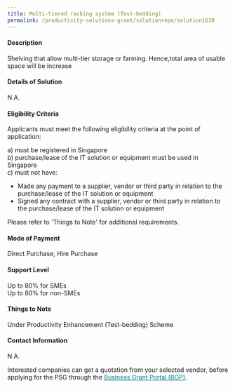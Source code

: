 ```yaml
---
title: Multi-tiered racking system (Test-bedding)
permalink: /productivity-solutions-grant/solutionrepo/solution1618
---
```


#### Description

Shelving that allow multi-tier storage or farming. Hence,total area of usable space will be increase

#### Details of Solution

N.A.

#### Eligibility Criteria

Applicants must meet the following eligibility criteria at the point of application:

a) must be registered in Singapore <br>
b) purchase/lease of the IT solution or equipment must be used in Singapore <br>
c) must not have:
- Made any payment to a supplier, vendor or third party in relation to the purchase/lease of the IT solution or equipment
- Signed any contract with a supplier, vendor or third party in relation to the purchase/lease of the IT solution or equipment

Please refer to 'Things to Note' for additional requirements.

#### Mode of Payment
Direct Purchase, Hire Purchase

#### Support Level
Up to 80% for SMEs <br>
Up to 80% for non-SMEs

#### Things to Note
Under Productivity Enhancement (Test-bedding) Scheme

#### Contact Information
N.A.

Interested companies can get a quotation from your selected vendor, before applying for the PSG through the <a target='_blank' style='color:#037e8a' href='https://www.businessgrants.gov.sg/'>Business Grant Portal (BGP)</a>.
